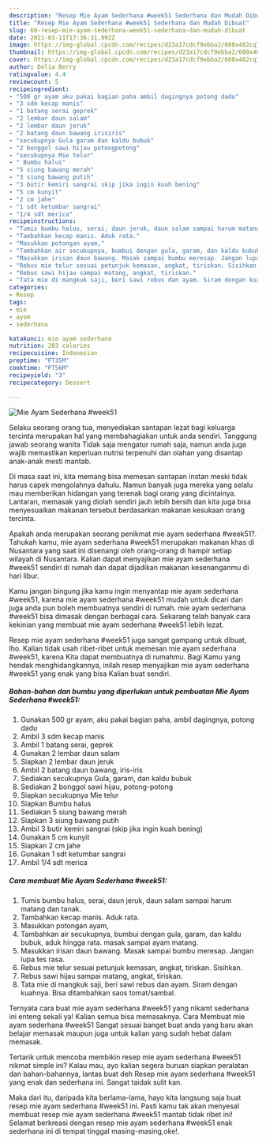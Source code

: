 ```yaml
---
description: "Resep Mie Ayam Sederhana #week51 Sederhana dan Mudah Dibuat"
title: "Resep Mie Ayam Sederhana #week51 Sederhana dan Mudah Dibuat"
slug: 60-resep-mie-ayam-sederhana-week51-sederhana-dan-mudah-dibuat
date: 2021-03-11T17:36:31.992Z
image: https://img-global.cpcdn.com/recipes/d23a17cdcf9ebba2/680x482cq70/mie-ayam-sederhana-week51-foto-resep-utama.jpg
thumbnail: https://img-global.cpcdn.com/recipes/d23a17cdcf9ebba2/680x482cq70/mie-ayam-sederhana-week51-foto-resep-utama.jpg
cover: https://img-global.cpcdn.com/recipes/d23a17cdcf9ebba2/680x482cq70/mie-ayam-sederhana-week51-foto-resep-utama.jpg
author: Delia Berry
ratingvalue: 4.4
reviewcount: 5
recipeingredient:
- "500 gr ayam aku pakai bagian paha ambil dagingnya potong dadu"
- "3 sdm kecap manis"
- "1 batang serai geprek"
- "2 lembar daun salam"
- "2 lembar daun jeruk"
- "2 batang daun bawang irisiris"
- "secukupnya Gula garam dan kaldu bubuk"
- "2 bonggol sawi hijau potongpotong"
- "secukupnya Mie telur"
- " Bumbu halus"
- "5 siung bawang merah"
- "3 siung bawang putih"
- "3 butir kemiri sangrai skip jika ingin kuah bening"
- "5 cm kunyit"
- "2 cm jahe"
- "1 sdt ketumbar sangrai"
- "1/4 sdt merica"
recipeinstructions:
- "Tumis bumbu halus, serai, daun jeruk, daun salam sampai harum matang dan tanak."
- "Tambahkan kecap manis. Aduk rata."
- "Masukkan potongan ayam,"
- "Tambahkan air secukupnya, bumbui dengan gula, garam, dan kaldu bubuk, aduk hingga rata. masak sampai ayam matang."
- "Masukkan irisan daun bawang. Masak sampai bumbu meresap. Jangan lupa tes rasa."
- "Rebus mie telur sesuai petunjuk kemasan, angkat, tiriskan. Sisihkan."
- "Rebus sawi hijau sampai matang, angkat, tiriskan."
- "Tata mie di mangkuk saji, beri sawi rebus dan ayam. Siram dengan kuahnya. Bisa ditambahkan saos tomat/sambal."
categories:
- Resep
tags:
- mie
- ayam
- sederhana

katakunci: mie ayam sederhana 
nutrition: 203 calories
recipecuisine: Indonesian
preptime: "PT35M"
cooktime: "PT56M"
recipeyield: "3"
recipecategory: Dessert

---
```



![Mie Ayam Sederhana #week51](https://img-global.cpcdn.com/recipes/d23a17cdcf9ebba2/680x482cq70/mie-ayam-sederhana-week51-foto-resep-utama.jpg)

Selaku seorang orang tua, menyediakan santapan lezat bagi keluarga tercinta merupakan hal yang membahagiakan untuk anda sendiri. Tanggung jawab seorang  wanita Tidak saja mengatur rumah saja, namun anda juga wajib memastikan keperluan nutrisi terpenuhi dan olahan yang disantap anak-anak mesti mantab.

Di masa  saat ini, kita memang bisa memesan santapan instan meski tidak harus capek mengolahnya dahulu. Namun banyak juga mereka yang selalu mau memberikan hidangan yang terenak bagi orang yang dicintainya. Lantaran, memasak yang diolah sendiri jauh lebih bersih dan kita juga bisa menyesuaikan makanan tersebut berdasarkan makanan kesukaan orang tercinta. 



Apakah anda merupakan seorang penikmat mie ayam sederhana #week51?. Tahukah kamu, mie ayam sederhana #week51 merupakan makanan khas di Nusantara yang saat ini disenangi oleh orang-orang di hampir setiap wilayah di Nusantara. Kalian dapat menyajikan mie ayam sederhana #week51 sendiri di rumah dan dapat dijadikan makanan kesenanganmu di hari libur.

Kamu jangan bingung jika kamu ingin menyantap mie ayam sederhana #week51, karena mie ayam sederhana #week51 mudah untuk dicari dan juga anda pun boleh membuatnya sendiri di rumah. mie ayam sederhana #week51 bisa dimasak dengan berbagai cara. Sekarang telah banyak cara kekinian yang membuat mie ayam sederhana #week51 lebih lezat.

Resep mie ayam sederhana #week51 juga sangat gampang untuk dibuat, lho. Kalian tidak usah ribet-ribet untuk memesan mie ayam sederhana #week51, karena Kita dapat membuatnya di rumahmu. Bagi Kamu yang hendak menghidangkannya, inilah resep menyajikan mie ayam sederhana #week51 yang enak yang bisa Kalian buat sendiri.

<!--inarticleads1-->

##### Bahan-bahan dan bumbu yang diperlukan untuk pembuatan Mie Ayam Sederhana #week51:

1. Gunakan 500 gr ayam, aku pakai bagian paha, ambil dagingnya, potong dadu
1. Ambil 3 sdm kecap manis
1. Ambil 1 batang serai, geprek
1. Gunakan 2 lembar daun salam
1. Siapkan 2 lembar daun jeruk
1. Ambil 2 batang daun bawang, iris-iris
1. Sediakan secukupnya Gula, garam, dan kaldu bubuk
1. Sediakan 2 bonggol sawi hijau, potong-potong
1. Siapkan secukupnya Mie telur
1. Siapkan  Bumbu halus
1. Sediakan 5 siung bawang merah
1. Siapkan 3 siung bawang putih
1. Ambil 3 butir kemiri sangrai (skip jika ingin kuah bening)
1. Gunakan 5 cm kunyit
1. Siapkan 2 cm jahe
1. Gunakan 1 sdt ketumbar sangrai
1. Ambil 1/4 sdt merica




<!--inarticleads2-->

##### Cara membuat Mie Ayam Sederhana #week51:

1. Tumis bumbu halus, serai, daun jeruk, daun salam sampai harum matang dan tanak.
1. Tambahkan kecap manis. Aduk rata.
1. Masukkan potongan ayam,
1. Tambahkan air secukupnya, bumbui dengan gula, garam, dan kaldu bubuk, aduk hingga rata. masak sampai ayam matang.
1. Masukkan irisan daun bawang. Masak sampai bumbu meresap. Jangan lupa tes rasa.
1. Rebus mie telur sesuai petunjuk kemasan, angkat, tiriskan. Sisihkan.
1. Rebus sawi hijau sampai matang, angkat, tiriskan.
1. Tata mie di mangkuk saji, beri sawi rebus dan ayam. Siram dengan kuahnya. Bisa ditambahkan saos tomat/sambal.




Ternyata cara buat mie ayam sederhana #week51 yang nikamt sederhana ini enteng sekali ya! Kalian semua bisa memasaknya. Cara Membuat mie ayam sederhana #week51 Sangat sesuai banget buat anda yang baru akan belajar memasak maupun juga untuk kalian yang sudah hebat dalam memasak.

Tertarik untuk mencoba membikin resep mie ayam sederhana #week51 nikmat simple ini? Kalau mau, ayo kalian segera buruan siapkan peralatan dan bahan-bahannya, lantas buat deh Resep mie ayam sederhana #week51 yang enak dan sederhana ini. Sangat taidak sulit kan. 

Maka dari itu, daripada kita berlama-lama, hayo kita langsung saja buat resep mie ayam sederhana #week51 ini. Pasti kamu tak akan menyesal membuat resep mie ayam sederhana #week51 mantab tidak ribet ini! Selamat berkreasi dengan resep mie ayam sederhana #week51 enak sederhana ini di tempat tinggal masing-masing,oke!.

